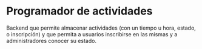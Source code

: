 # Programador de actividades

Backend que permite almacenar actividades (con un tiempo u hora, estado, o inscripción) y que permita a usuarios inscribirse en las mismas y a administradores conocer su estado.
